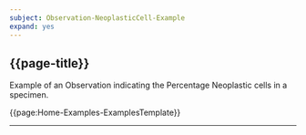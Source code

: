 ```yaml
---
subject: Observation-NeoplasticCell-Example
expand: yes
---
```


## {{page-title}}

Example of an Observation indicating the Percentage Neoplastic cells in a specimen.


{{page:Home-Examples-ExamplesTemplate}}

---